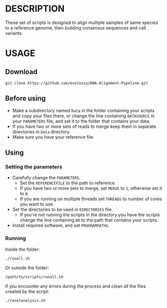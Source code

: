 # DESCRIPTION
These set of scripts is designed to align multiple samples of same species to a reference genome, then building consensus sequences and call variants. 

# USAGE
## Download
```
git clone https://github.com/evolozzy/DNA-Alignment-Pipeline.git
```
## Before using
- Make a subdirectory named `Data` in the folder containing your scripts and copy your files there, or change the line containing `DATASOURCE` in your `PARAMETERS` file, and set it to the folder that contains your data. 
- If you have two or more sets of reads to merge keep them in separate directories in `Data` directory.
- Make sure you have your reference file.

## Using
### Setting the parameters
- Carefully change the `PARAMETERS`.
  - Set the `REFERENCEFILE` to the path to reference.
  - If you have two or more sets to merge, set `MERGE` to `1`, otherwise set it to `0`.
  - If you are running on multiple threads set `THREADS` to number of cores you want to use.
- Set the directories to be used in `DIRECTORIES` file.
  - If you're not running the scripts in the directory you have the scripts change the line containing `WD` to the path that contains your scripts.
- Install required software, and set `PROGRAMPATHS`.


### Running 
Inside the folder:
```
./runall.sh 
```
Or outside the folder:
```
/path/to/scripts/runall.sh
```
If you encounter any errors during the process and clean all the files created by the script:
```
./resetanalysis.sh
```
